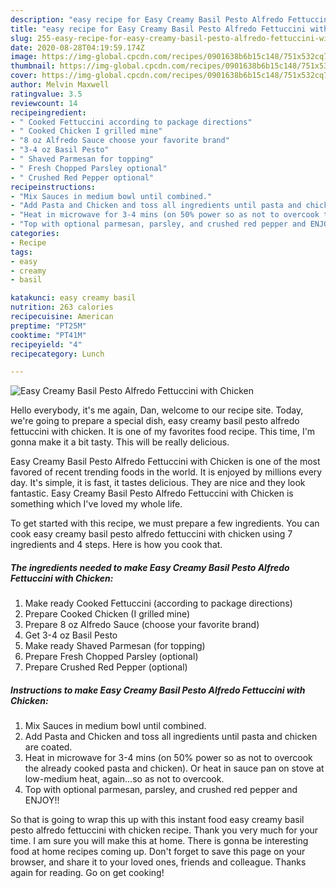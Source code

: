 ```yaml
---
description: "easy recipe for Easy Creamy Basil Pesto Alfredo Fettuccini with Chicken | how long to bake Easy Creamy Basil Pesto Alfredo Fettuccini with Chicken"
title: "easy recipe for Easy Creamy Basil Pesto Alfredo Fettuccini with Chicken | how long to bake Easy Creamy Basil Pesto Alfredo Fettuccini with Chicken"
slug: 255-easy-recipe-for-easy-creamy-basil-pesto-alfredo-fettuccini-with-chicken-how-long-to-bake-easy-creamy-basil-pesto-alfredo-fettuccini-with-chicken
date: 2020-08-28T04:19:59.174Z
image: https://img-global.cpcdn.com/recipes/0901638b6b15c148/751x532cq70/easy-creamy-basil-pesto-alfredo-fettuccini-with-chicken-recipe-main-photo.jpg
thumbnail: https://img-global.cpcdn.com/recipes/0901638b6b15c148/751x532cq70/easy-creamy-basil-pesto-alfredo-fettuccini-with-chicken-recipe-main-photo.jpg
cover: https://img-global.cpcdn.com/recipes/0901638b6b15c148/751x532cq70/easy-creamy-basil-pesto-alfredo-fettuccini-with-chicken-recipe-main-photo.jpg
author: Melvin Maxwell
ratingvalue: 3.5
reviewcount: 14
recipeingredient:
- " Cooked Fettuccini according to package directions"
- " Cooked Chicken I grilled mine"
- "8 oz Alfredo Sauce choose your favorite brand"
- "3-4 oz Basil Pesto"
- " Shaved Parmesan for topping"
- " Fresh Chopped Parsley optional"
- " Crushed Red Pepper optional"
recipeinstructions:
- "Mix Sauces in medium bowl until combined."
- "Add Pasta and Chicken and toss all ingredients until pasta and chicken are coated."
- "Heat in microwave for 3-4 mins (on 50% power so as not to overcook the already cooked pasta and chicken). Or heat in sauce pan on stove at low-medium heat, again...so as not to overcook."
- "Top with optional parmesan, parsley, and crushed red pepper and ENJOY!!"
categories:
- Recipe
tags:
- easy
- creamy
- basil

katakunci: easy creamy basil 
nutrition: 263 calories
recipecuisine: American
preptime: "PT25M"
cooktime: "PT41M"
recipeyield: "4"
recipecategory: Lunch

---
```



![Easy Creamy Basil Pesto Alfredo Fettuccini with Chicken](https://img-global.cpcdn.com/recipes/0901638b6b15c148/751x532cq70/easy-creamy-basil-pesto-alfredo-fettuccini-with-chicken-recipe-main-photo.jpg)

Hello everybody, it's me again, Dan, welcome to our recipe site. Today, we're going to prepare a special dish, easy creamy basil pesto alfredo fettuccini with chicken. It is one of my favorites food recipe. This time, I'm gonna make it a bit tasty. This will be really delicious.

Easy Creamy Basil Pesto Alfredo Fettuccini with Chicken is one of the most favored of recent trending foods in the world. It is enjoyed by millions every day. It's simple, it is fast, it tastes delicious. They are nice and they look fantastic. Easy Creamy Basil Pesto Alfredo Fettuccini with Chicken is something which I've loved my whole life.




To get started with this recipe, we must prepare a few ingredients. You can cook easy creamy basil pesto alfredo fettuccini with chicken using 7 ingredients and 4 steps. Here is how you cook that.

<!--inarticleads1-->

##### The ingredients needed to make Easy Creamy Basil Pesto Alfredo Fettuccini with Chicken:

1. Make ready  Cooked Fettuccini (according to package directions)
1. Prepare  Cooked Chicken (I grilled mine)
1. Prepare 8 oz Alfredo Sauce (choose your favorite brand)
1. Get 3-4 oz Basil Pesto
1. Make ready  Shaved Parmesan (for topping)
1. Prepare  Fresh Chopped Parsley (optional)
1. Prepare  Crushed Red Pepper (optional)




<!--inarticleads2-->

##### Instructions to make Easy Creamy Basil Pesto Alfredo Fettuccini with Chicken:

1. Mix Sauces in medium bowl until combined.
1. Add Pasta and Chicken and toss all ingredients until pasta and chicken are coated.
1. Heat in microwave for 3-4 mins (on 50% power so as not to overcook the already cooked pasta and chicken). Or heat in sauce pan on stove at low-medium heat, again...so as not to overcook.
1. Top with optional parmesan, parsley, and crushed red pepper and ENJOY!!




So that is going to wrap this up with this instant food easy creamy basil pesto alfredo fettuccini with chicken recipe. Thank you very much for your time. I am sure you will make this at home. There is gonna be interesting food at home recipes coming up. Don't forget to save this page on your browser, and share it to your loved ones, friends and colleague. Thanks again for reading. Go on get cooking!
